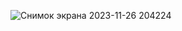 ![Снимок экрана 2023-11-26 204224](https://github.com/SHINOBI27/DOCKERHW/assets/109171340/aba1de39-4a1e-4939-a54a-a38d562d1e4f)
